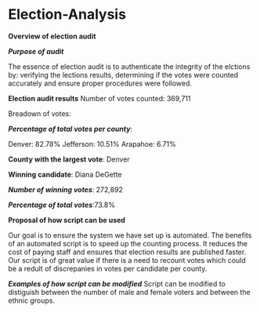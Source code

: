 # Election-Analysis

**Overview of election audit**

***Purpose of audit***

The essence of election audit is to authenticate the integrity of the elctions by:
verifying the lections results,
determining if the votes were counted accurately and ensure proper procedures were followed.

**Election audit results**
Number of votes counted: 369,711

Breadown of votes:

***Percentage of total votes per county***:

Denver: 82.78%
Jefferson: 10.51%
Arapahoe: 6.71%

**County with the largest vote**:  Denver

**Winning candidate**: Diana DeGette

  ***Number of winning votes***: 272,892

  ***Percentage of total votes***:73.8%

**Proposal of how script can be used**

Our goal is to ensure the system we have set up is automated. The benefits of an automated script is to speed up the counting process. It reduces the cost of paying staff and ensures that election results are published faster. Our script is of great value if there is a need to recount votes which could be a redult of discrepanies in votes per candidate per county.

***Examples of how script can be modified***
Script can be modified to distiguish between the number of male and female voters and between the ethnic groups.

